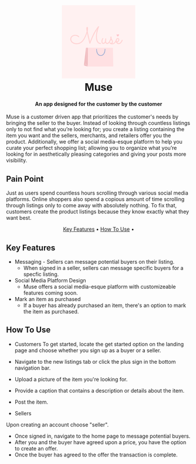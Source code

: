 <h1 align="center">
  <br>
  <a href="muse-shopping.com">
    <img src="app/assets/images/Muse-2.png" alt="Muse" width="200"></a>
  <br>
  Muse
  <br>
</h1>

<h4 align="center">An app designed for the customer by the customer</h4>

Muse is a customer driven app that prioritizes the customer's needs by bringing the seller to the buyer. Instead of looking through countless listings only to not find what you’re looking for; you create a listing containing the item you want and the sellers, merchants, and retailers offer you the product. Additionally, we offer a social media-esque platform to help you curate your perfect shopping list; allowing you to organize what you’re looking for in aesthetically pleasing categories and giving your posts more visibility. 

## Pain Point 
Just as users spend countless hours scrolling through various social media platforms. Online shoppers also spend a copious  amount of time scrolling through listings only to come away with absolutely nothing. To fix that, customers create the product listings because they know exactly what they want best.

<p align="center">
  <a href="#key-features">Key Features</a> •
  <a href="#how-to-use">How To Use</a> •
</p>

## Key Features

* Messaging - Sellers can message potential buyers on their listing.
  - When signed in a seller, sellers can message specific buyers for a specfic listing.
* Social Media Platform Design
  - Muse offers a social media-esque platform with customizeable features coming soon.
* Mark an item as purchased
  - If a buyer has already purchased an item, there's an option to mark the item as purchased.

## How To Use

- Customers 
To get started, locate the get started option on the landing page and choose whether you sign up as a buyer or a seller. 
- Navigate to the new listings tab or click the plus sign in the bottom navigation bar.
- Upload a picture of the item you're looking for.
- Provide a caption that contains a description or details about the item.
- Post the item.

- Sellers 

Upon creating an account choose "seller".
- Once signed in, navigate to the home page to message potential buyers.
- After you and the buyer have agreed upon a price, you have the option to create an offer.
- Once the buyer has agreed to the offer the transaction is complete.
